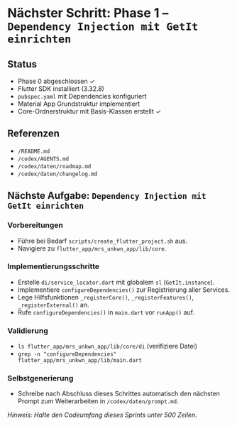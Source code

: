 # Nächster Schritt: Phase 1 – `Dependency Injection mit GetIt einrichten`

## Status
- Phase 0 abgeschlossen ✓
- Flutter SDK installiert (3.32.8)
- `pubspec.yaml` mit Dependencies konfiguriert
- Material App Grundstruktur implementiert
- Core-Ordnerstruktur mit Basis-Klassen erstellt ✓

## Referenzen
- `/README.md`
- `/codex/AGENTS.md`
- `/codex/daten/roadmap.md`
- `/codex/daten/changelog.md`

## Nächste Aufgabe: `Dependency Injection mit GetIt einrichten`

### Vorbereitungen
- Führe bei Bedarf `scripts/create_flutter_project.sh` aus.
- Navigiere zu `flutter_app/mrs_unkwn_app/lib/core`.

### Implementierungsschritte
- Erstelle `di/service_locator.dart` mit globalem `sl` (`GetIt.instance`).
- Implementiere `configureDependencies()` zur Registrierung aller Services.
- Lege Hilfsfunktionen `_registerCore()`, `_registerFeatures()`, `_registerExternal()` an.
- Rufe `configureDependencies()` in `main.dart` vor `runApp()` auf.

### Validierung
- `ls flutter_app/mrs_unkwn_app/lib/core/di` (verifiziere Datei)
- `grep -n "configureDependencies" flutter_app/mrs_unkwn_app/lib/main.dart`

### Selbstgenerierung
- Schreibe nach Abschluss dieses Schrittes automatisch den nächsten Prompt zum Weiterarbeiten in `/codex/daten/prompt.md`.

*Hinweis: Halte den Codeumfang dieses Sprints unter 500 Zeilen.*
